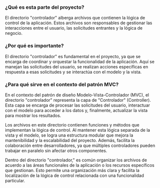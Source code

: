 ### ¿Qué es esta parte del proyecto?

El directorio "controlador" alberga archivos que contienen la lógica de control de la aplicación. Estos archivos son responsables de gestionar las interacciones entre el usuario, las solicitudes entrantes y la lógica de negocio.

### ¿Por qué es importante?

El directorio "controlador" es fundamental en el proyecto, ya que se encarga de coordinar y orquestar la funcionalidad de la aplicación. Aquí se manejan las solicitudes del usuario, se realizan acciones específicas en respuesta a esas solicitudes y se interactúa con el modelo y la vista.

### ¿Para qué sirve en el contexto del patrón MVC?

En el contexto del patrón de diseño Modelo-Vista-Controlador (MVC), el directorio "controlador" representa la capa de "Controlador" (Controller). Esta capa se encarga de procesar las solicitudes del usuario, interactuar con el modelo para acceder a los datos y, finalmente, actualizar la vista para mostrar los resultados.

Los archivos en este directorio contienen funciones y métodos que implementan la lógica de control. Al mantener esta lógica separada de la vista y el modelo, se logra una estructura modular que mejora la mantenibilidad y la escalabilidad del proyecto. Además, facilita la colaboración entre desarrolladores, ya que múltiples controladores pueden trabajar en paralelo sin afectar otros componentes.

Dentro del directorio "controlador," es común organizar los archivos de acuerdo a las áreas funcionales de la aplicación o los recursos específicos que gestionan. Esto permite una organización más clara y facilita la localización de la lógica de control relacionada con una funcionalidad particular.